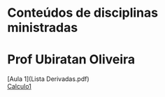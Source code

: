 # Conteúdos de disciplinas ministradas
# Prof Ubiratan Oliveira
[Aula 1](Lista Derivadas.pdf)  
[Calculo1](Calculo1.md)
